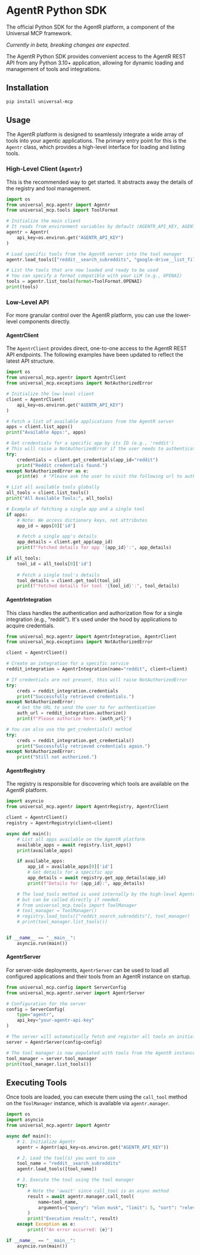 # AgentR Python SDK

The official Python SDK for the AgentR platform, a component of the Universal MCP framework.

*Currently in beta, breaking changes are expected.*

The AgentR Python SDK provides convenient access to the AgentR REST API from any Python 3.10+ application, allowing for dynamic loading and management of tools and integrations.

## Installation

```bash
pip install universal-mcp
```

## Usage

The AgentR platform is designed to seamlessly integrate a wide array of tools into your agentic applications. The primary entry point for this is the `Agentr` class, which provides a high-level interface for loading and listing tools.

### High-Level Client (`Agentr`)

This is the recommended way to get started. It abstracts away the details of the registry and tool management.

```python
import os
from universal_mcp.agentr import Agentr
from universal_mcp.tools import ToolFormat

# Initialize the main client
# It reads from environment variables by default (AGENTR_API_KEY, AGENTR_BASE_URL)
agentr = Agentr(
    api_key=os.environ.get("AGENTR_API_KEY")
)

# Load specific tools from the AgentR server into the tool manager
agentr.load_tools(["reddit__search_subreddits", "google-drive__list_files"])

# List the tools that are now loaded and ready to be used
# You can specify a format compatible with your LLM (e.g., OPENAI)
tools = agentr.list_tools(format=ToolFormat.OPENAI)
print(tools)
```

### Low-Level API

For more granular control over the AgentR platform, you can use the lower-level components directly.

#### AgentrClient

The `AgentrClient` provides direct, one-to-one access to the AgentR REST API endpoints. The following examples have been updated to reflect the latest API structure.

```python
import os
from universal_mcp.agentr import AgentrClient
from universal_mcp.exceptions import NotAuthorizedError

# Initialize the low-level client
client = AgentrClient(
    api_key=os.environ.get("AGENTR_API_KEY")
)

# Fetch a list of available applications from the AgentR server
apps = client.list_apps()
print("Available Apps:", apps)

# Get credentials for a specific app by its ID (e.g., 'reddit')
# This will raise a NotAuthorizedError if the user needs to authenticate.
try:
    credentials = client.get_credentials(app_id="reddit")
    print("Reddit credentials found.")
except NotAuthorizedError as e:
    print(e)  # "Please ask the user to visit the following url to authorize..."

# List all available tools globally
all_tools = client.list_tools()
print("All Available Tools:", all_tools)

# Example of fetching a single app and a single tool
if apps:
    # Note: We access dictionary keys, not attributes
    app_id = apps[0]['id']

    # Fetch a single app's details
    app_details = client.get_app(app_id)
    print(f"Fetched details for app '{app_id}':", app_details)

if all_tools:
    tool_id = all_tools[0]['id']
    
    # Fetch a single tool's details
    tool_details = client.get_tool(tool_id)
    print(f"Fetched details for tool '{tool_id}':", tool_details)
```

#### AgentrIntegration

This class handles the authentication and authorization flow for a single integration (e.g., "reddit"). It's used under the hood by applications to acquire credentials.

```python
from universal_mcp.agentr import AgentrIntegration, AgentrClient
from universal_mcp.exceptions import NotAuthorizedError

client = AgentrClient()

# Create an integration for a specific service
reddit_integration = AgentrIntegration(name="reddit", client=client)

# If credentials are not present, this will raise NotAuthorizedError
try:
    creds = reddit_integration.credentials
    print("Successfully retrieved credentials.")
except NotAuthorizedError:
    # Get the URL to send the user to for authentication
    auth_url = reddit_integration.authorize()
    print(f"Please authorize here: {auth_url}")

# You can also use the get_credentials() method
try:
    creds = reddit_integration.get_credentials()
    print("Successfully retrieved credentials again.")
except NotAuthorizedError:
    print("Still not authorized.")
```

#### AgentrRegistry

The registry is responsible for discovering which tools are available on the AgentR platform.

```python
import asyncio
from universal_mcp.agentr import AgentrRegistry, AgentrClient

client = AgentrClient()
registry = AgentrRegistry(client=client)

async def main():
    # List all apps available on the AgentR platform
    available_apps = await registry.list_apps()
    print(available_apps)

    if available_apps:
        app_id = available_apps[0]['id']
        # Get details for a specific app
        app_details = await registry.get_app_details(app_id)
        print(f"Details for {app_id}:", app_details)

    # The load_tools method is used internally by the high-level Agentr client
    # but can be called directly if needed.
    # from universal_mcp.tools import ToolManager
    # tool_manager = ToolManager()
    # registry.load_tools(["reddit_search_subreddits"], tool_manager)
    # print(tool_manager.list_tools())


if __name__ == "__main__":
    asyncio.run(main())
```

#### AgentrServer

For server-side deployments, `AgentrServer` can be used to load all configured applications and their tools from an AgentR instance on startup.

```python
from universal_mcp.config import ServerConfig
from universal_mcp.agentr.server import AgentrServer

# Configuration for the server
config = ServerConfig(
    type="agentr",
    api_key="your-agentr-api-key"
)

# The server will automatically fetch and register all tools on initialization
server = AgentrServer(config=config)

# The tool manager is now populated with tools from the AgentR instance
tool_manager = server.tool_manager
print(tool_manager.list_tools())
```

## Executing Tools

Once tools are loaded, you can execute them using the `call_tool` method on the `ToolManager` instance, which is available via `agentr.manager`.

```python
import os
import asyncio
from universal_mcp.agentr import Agentr

async def main():
    # 1. Initialize Agentr
    agentr = Agentr(api_key=os.environ.get("AGENTR_API_KEY"))

    # 2. Load the tool(s) you want to use
    tool_name = "reddit__search_subreddits"
    agentr.load_tools([tool_name])

    # 3. Execute the tool using the tool manager
    try:
        # Note the 'await' since call_tool is an async method
        result = await agentr.manager.call_tool(
            name=tool_name,
            arguments={"query": "elon musk", "limit": 5, "sort": "relevance"}
        )
        print("Execution result:", result)
    except Exception as e:
        print(f"An error occurred: {e}")

if __name__ == "__main__":
    asyncio.run(main())
```